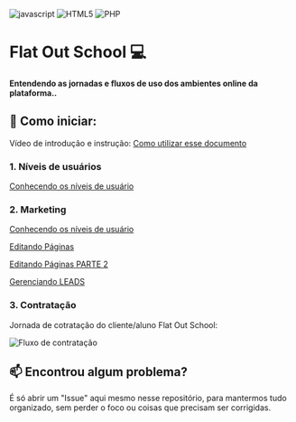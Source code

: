 [JAVASCRIPT__BADGE]: https://img.shields.io/badge/Javascript-000?style=for-the-badge&logo=javascript
[HTML_BADGE]: https://img.shields.io/badge/HTML5-%23FF9900.svg?style=for-the-badge&logo=html5&logoColor=white
[PHP_BADGE]: https://img.shields.io/badge/PHP-%237E57C2.svg?style=for-the-badge&logo=php&logoColor=white

![javascript][JAVASCRIPT__BADGE]
![HTML5][HTML_BADGE]
![PHP][PHP_BADGE]

<h1 style="font-weight: bold;">Flat Out School 💻</h1>



<p>
  <b>Entendendo as jornadas e fluxos de uso dos ambientes online da plataforma..</b>
</p>

<h2 id="started">🚀 Como iniciar:</h2>

Vídeo de introdução e instrução: <a href="https://drive.google.com/file/d/1MSEFfr48TkS01VzPLBVwt-izcUwnmGaU/view?usp=sharing" target="_blank">Como utilizar esse documento</a>

<h3>1. Níveis de usuários</h3>

<p>
  <a href="[https://drive.google.com/file/d/1MSEFfr48TkS01VzPLBVwt-izcUwnmGaU/view?usp=sharing](https://drive.google.com/file/d/1_LNiva-4JvjaSIz-dGX4PznPttVPmCp7/view?usp=sharing)" target="_blank">Conhecendo os níveis de usuário</a>
</p>

<h3>2. Marketing</h3>
<p>
  <a href="https://drive.google.com/file/d/1_LNiva-4JvjaSIz-dGX4PznPttVPmCp7/view?usp=sharing" target="_blank">Conhecendo os níveis de usuário</a>
</p>
<p>
  <a href="https://drive.google.com/file/d/1vUF5VYyV4feLMHL1uPWoNEbYLpX7KWiY/view?usp=sharing" target="_blank">Editando Páginas</a>
</p>
<p>
  <a href="https://drive.google.com/file/d/1WuJNwGnbsz4cg2zJZ97hl7QpM0W1lvGI/view?usp=sharing" target="_blank">Editando Páginas PARTE 2</a>
</p>
<p>
  <a href="https://drive.google.com/file/d/1kPllYqOEpvx8JBartlfqA5RgNogn0yeR/view?usp=sharing" target="_blank">Gerenciando LEADS</a>
</p>


<h3>3. Contratação</h3>

Jornada de cotratação do cliente/aluno Flat Out School: 

<img src="https://homologacao.flatoutschool.com/assets/fluxo2.jpg" alt="Fluxo de contratação" />




<h2 id="contribute">📫 Encontrou algum problema?</h2>

É só abrir um "Issue" aqui mesmo nesse repositório, para mantermos tudo organizado, sem perder o foco ou coisas que precisam ser corrigidas.
